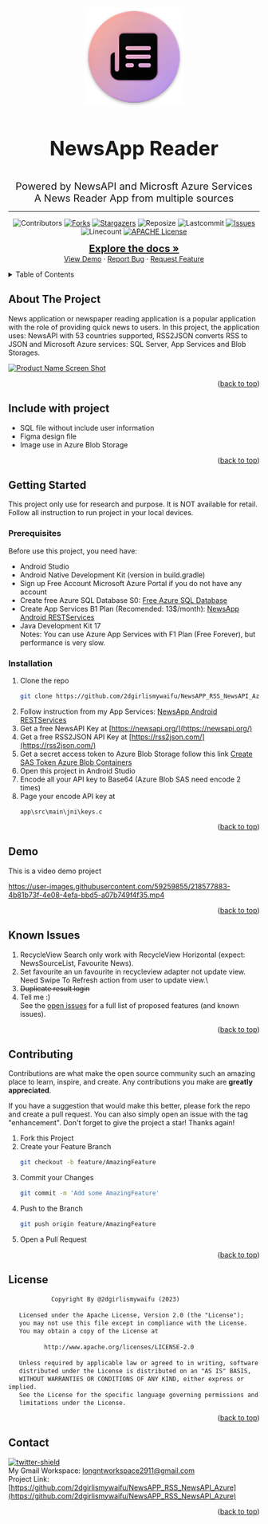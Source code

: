 <a name="readme-top"></a>

<!-- PROJECT LOGO -->
<br />
<div align="center">
  <a href="https://github.com/2dgirlismywaifu/NewsAPP_RSS_NewsAPI_Azure">
    <img src="images/logo.png" alt="Logo" width="200" height="200">
  </a>

<h3 align="center", style="font-size:40px">NewsApp Reader</h3>
<p1 align="center", style="font-size:20px">Powered by NewsAPI and Microsft Azure Services</p1><br />
  <p2 align="center", style="font-size:20px">
    A News Reader App from multiple sources
  </p2>
<hr>

 ![Contributors][contributors-shield]
  [![Forks][forks-shield]][forks-url]
  [![Stargazers][stars-shield]][stars-url]
  ![Reposize][size-shield]
  ![Lastcommit][commit-shield]
  [![Issues][issues-shield]][issues-url]
  ![Linecount][linecount-shield]
  [![APACHE License][license-shield]][license-url]

</div>
  <div align="center">
    <p align="center">
    <a href="https://github.com/2dgirlismywaifu/NewsAPP_RSS_NewsAPI_Azure", style="font-size:20px"><strong>Explore the docs »</strong></a>
    <br />
    <a href="#demo">View Demo</a>
    ·
    <a href="https://github.com/2dgirlismywaifu/NewsAPP_RSS_NewsAPI_Azure/issues">Report Bug</a>
    ·
    <a href="https://github.com/2dgirlismywaifu/NewsAPP_RSS_NewsAPI_Azure/issues">Request Feature</a>
    </p>
  </div>
<!-- TABLE OF CONTENTS -->
<details>
  <summary>Table of Contents</summary>
  <ol>
    <li>
      <a href="#about-the-project">About The Project</a>
      <ul>
        <li><a href="#include-with-project">Include with project</a></li>
      </ul>
    </li>
    <li>
      <a href="#getting-started">Getting Started</a>
      <ul>
        <li><a href="#prerequisites">Prerequisites</a></li>
        <li><a href="#installation">Installation</a></li>
      </ul>
    </li>
    <li><a href="#demo">Demo</a></li>
    <li><a href="#known-issues">Known Issues</a></li>
    <li><a href="#contributing">Contributing</a></li>
    <li><a href="#license">License</a></li>
    <li><a href="#contact">Contact</a></li>

  </ol>
</details>



<!-- ABOUT THE PROJECT -->
## About The Project

News application or newspaper reading application is a popular application with the role of providing quick news to users. In this project, the application uses: NewsAPI with 53 countries supported, RSS2JSON converts RSS to JSON and Microsoft Azure services: SQL Server, App Services and Blob Storages.

[![Product Name Screen Shot][product-screenshot]](https://github.com/2dgirlismywaifu/NewsAPP_RSS_NewsAPI_Azure)

<p align="right">(<a href="#readme-top">back to top</a>)</p>

## Include with project
* SQL file without include user information
* Figma design file
* Image use in Azure Blob Storage
<p align="right">(<a href="#readme-top">back to top</a>)</p>

<!-- GETTING STARTED -->
## Getting Started

This project only use for research and purpose. It is NOT available for retail. \
Follow all instruction to run project in your local devices.


### Prerequisites

Before use this project, you need have:
* Android Studio
* Android Native Development Kit (version in build.gradle)
* Sign up Free Account Microsoft Azure Portal if you do not have any account
* Create free Azure SQL Database S0: [Free Azure SQL Database](https://learn.microsoft.com/en-us/azure/azure-sql/database/free-sql-db-free-account-how-to-deploy?view=azuresql)
* Create App Services B1 Plan (Recomended: 13$/month): [NewsApp Android RESTServices](https://github.com/2dgirlismywaifu/NewsApp_Android_RESTServices)
* Java Development Kit 17\
Notes: You can use Azure App Services with F1 Plan (Free Forever), but performance is very slow.
### Installation
1. Clone the repo
   ```sh
   git clone https://github.com/2dgirlismywaifu/NewsAPP_RSS_NewsAPI_Azure.git
   ```
2. Follow instruction from my App Services: [NewsApp Android RESTServices](https://github.com/2dgirlismywaifu/NewsApp_Android_RESTServices)
3. Get a free NewsAPI Key at [https://newsapi.org/](https://newsapi.org/)
4. Get a free RSS2JSON API Key at [https://rss2json.com/](https://rss2json.com/)
5. Get a secret access token to Azure Blob Storage follow this link [Create SAS Token Azure Blob Containers](https://learn.microsoft.com/en-us/azure/cognitive-services/translator/document-translation/how-to-guides/create-sas-tokens?tabs=Containers)
6. Open this project in Android Studio
7. Encode all your API key to Base64 (Azure Blob SAS need encode 2 times)
8. Page your encode API key at
    ```
    app\src\main\jni\keys.c
    ```

<p align="right">(<a href="#readme-top">back to top</a>)</p>


## Demo

This is a video demo project

https://user-images.githubusercontent.com/59259855/218577883-4b81b73f-4e08-4efa-bbd5-a07b749f4f35.mp4

<p align="right">(<a href="#readme-top">back to top</a>)</p>

## Known Issues

1. RecycleView Search only work with RecycleView Horizontal (expect: NewsSourceList, Favourite News).
2. Set favourite an un favourite in recycleview adapter not update view. Need Swipe To Refresh action from user to update view.\
3. ~~Duplicate result login~~
4. Tell me :)\
See the [open issues](https://github.com/2dgirlismywaifu/NewsAPP_RSS_NewsAPI_Azure/issues) for a full list of proposed features (and known issues).

<p align="right">(<a href="#readme-top">back to top</a>)</p>



<!-- CONTRIBUTING -->
## Contributing

Contributions are what make the open source community such an amazing place to learn, inspire, and create. Any contributions you make are **greatly appreciated**.

If you have a suggestion that would make this better, please fork the repo and create a pull request. You can also simply open an issue with the tag "enhancement".
Don't forget to give the project a star! Thanks again!

1. Fork this Project
2. Create your Feature Branch
    ```sh
    git checkout -b feature/AmazingFeature
    ```
3. Commit your Changes
    ```sh
    git commit -m 'Add some AmazingFeature'
    ```
4. Push to the Branch
    ```sh
    git push origin feature/AmazingFeature
    ```
5. Open a Pull Request

<p align="right">(<a href="#readme-top">back to top</a>)</p>



<!-- LICENSE -->
## License
```
            Copyright By @2dgirlismywaifu (2023)

   Licensed under the Apache License, Version 2.0 (the "License");
   you may not use this file except in compliance with the License.
   You may obtain a copy of the License at

          http://www.apache.org/licenses/LICENSE-2.0

   Unless required by applicable law or agreed to in writing, software
   distributed under the License is distributed on an "AS IS" BASIS,
   WITHOUT WARRANTIES OR CONDITIONS OF ANY KIND, either express or implied.
   See the License for the specific language governing permissions and
   limitations under the License.
```
<p align="right">(<a href="#readme-top">back to top</a>)</p>



<!-- CONTACT -->
## Contact
[![twitter-shield]][twitter-url] <br >
My Gmail Workspace: longntworkspace2911@gmail.com <br>
Project Link: [https://github.com/2dgirlismywaifu/NewsAPP_RSS_NewsAPI_Azure](https://github.com/2dgirlismywaifu/NewsAPP_RSS_NewsAPI_Azure)

<p align="right">(<a href="#readme-top">back to top</a>)</p>

<!-- MARKDOWN LINKS & IMAGES -->
<!-- https://www.markdownguide.org/basic-syntax/#reference-style-links -->
[contributors-shield]: https://img.shields.io/github/contributors/2dgirlismywaifu/NewsAPP_RSS_NewsAPI_Azure.svg?style=for-the-badge&color=C9CBFF&logoColor=D9E0EE&labelColor=302D41
[contributors-url]: https://github.com/2dgirlismywaifu/NewsAPP_RSS_NewsAPI_Azure/graphs/contributors
[forks-shield]: https://img.shields.io/github/forks/2dgirlismywaifu/NewsAPP_RSS_NewsAPI_Azure.svg?style=for-the-badge&color=C9CBFF&logoColor=D9E0EE&labelColor=302D41
[forks-url]: https://github.com/2dgirlismywaifu/NewsAPP_RSS_NewsAPI_Azure/network/members
[stars-shield]: https://img.shields.io/github/stars/2dgirlismywaifu/NewsAPP_RSS_NewsAPI_Azure.svg?style=for-the-badge&color=C9CBFF&logoColor=D9E0EE&labelColor=302D41
[size-shield]: https://img.shields.io/github/repo-size/2dgirlismywaifu/NewsAPP_RSS_NewsAPI_Azure.svg?style=for-the-badge&color=C9CBFF&logoColor=D9E0EE&labelColor=302D41
[linecount-shield]: https://img.shields.io/tokei/lines/github/2dgirlismywaifu/NewsAPP_RSS_NewsAPI_Azure?color=C9CBFF&labelColor=302D41&style=for-the-badge
[commit-shield]: https://img.shields.io/github/last-commit/2dgirlismywaifu/NewsAPP_RSS_NewsAPI_Azure.svg?style=for-the-badge&color=C9CBFF&logoColor=D9E0EE&labelColor=302D41
[stars-url]: https://github.com/2dgirlismywaifu/NewsAPP_RSS_NewsAPI_Azure/stargazers
[issues-shield]: https://img.shields.io/github/issues/2dgirlismywaifu/NewsAPP_RSS_NewsAPI_Azure.svg?style=for-the-badge&color=C9CBFF&logoColor=D9E0EE&labelColor=302D41
[issues-url]: https://github.com/2dgirlismywaifu/NewsAPP_RSS_NewsAPI_Azure/issues
[license-shield]: https://img.shields.io/github/license/2dgirlismywaifu/NewsAPP_RSS_NewsAPI_Azure.svg?style=for-the-badge&color=C9CBFF&logoColor=D9E0EE&labelColor=302D41
[license-url]: https://github.com/2dgirlismywaifu/NewsAPP_RSS_NewsAPI_Azure/blob/main/LICENSE
[twitter-shield]: https://img.shields.io/twitter/follow/MyWaifuis2DGirl?color=C9CBFF&label=%40MyWaifuis2DGirl&logo=TWITTER&logoColor=C9CBFF&style=for-the-badge
[twitter-url]: https://twitter.com/MyWaifuis2DGirl
[product-screenshot]: images/screenshot.png
